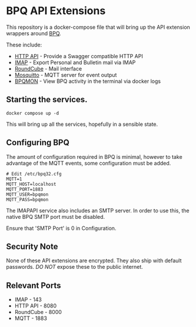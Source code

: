 # BPQ API Extensions

This repository is a docker-compose file that will bring up the API extension wrappers around [BPQ](https://www.cantab.net/users/john.wiseman/Documents/index.html).

These include:

* [HTTP API](https://github.com/M0LTE/bpqapi/) - Provide a Swagger compatible HTTP API
* [IMAP](https://github.com/packethacking/bpq-imap-bulletins) - Export Personal and Bulletin mail via IMAP
* [RoundCube](https://roundcube.net/) - Mail interface
* [Mosquitto](https://mosquitto.org/) - MQTT server for event output
* [BPQMON](https://github.com/packethacking/bpqmonmqtt) - View BPQ activity in the terminal via docker logs

## Starting the services.

```
docker compose up -d
```

This will bring up all the services, hopefully in a sensible state.

## Configuring BPQ

The amount of configuration required in BPQ is minimal, however to take advantage of the MQTT events, some configuration must be added.

```
# Edit /etc/bpq32.cfg
MQTT=1
MQTT_HOST=localhost
MQTT_PORT=1883
MQTT_USER=bpqmon
MQTT_PASS=bpqmon
```

The IMAPAPI service also includes an SMTP server.
In order to use this, the native BPQ SMTP port must be disabled.

Ensure that 'SMTP Port' is 0 in Configuration.                      

## Security Note

None of these API extensions are encrypted. They also ship with default passwords.
*DO NOT* expose these to the public internet.

## Relevant Ports

* IMAP - 143
* HTTP API - 8080
* RoundCube - 8000
* MQTT - 1883
